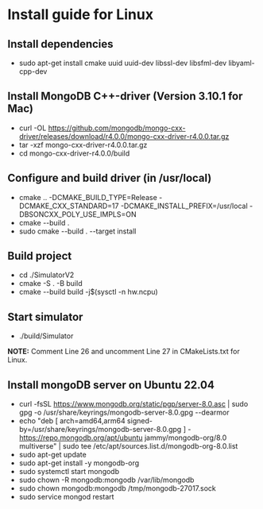 # Install guide for Linux

## Install dependencies
- sudo apt-get install cmake uuid uuid-dev libssl-dev libsfml-dev libyaml-cpp-dev

## Install MongoDB C++-driver (Version 3.10.1 for Mac)
- curl -OL https://github.com/mongodb/mongo-cxx-driver/releases/download/r4.0.0/mongo-cxx-driver-r4.0.0.tar.gz 
- tar -xzf mongo-cxx-driver-r4.0.0.tar.gz 
- cd mongo-cxx-driver-r4.0.0/build 

## Configure and build driver (in /usr/local)
- cmake .. -DCMAKE_BUILD_TYPE=Release -DCMAKE_CXX_STANDARD=17 -DCMAKE_INSTALL_PREFIX=/usr/local -DBSONCXX_POLY_USE_IMPLS=ON
- cmake --build .
- sudo cmake --build . --target install

## Build project
- cd ./SimulatorV2
- cmake -S . -B build
- cmake --build build -j$(sysctl -n hw.ncpu)

## Start simulator
- ./build/Simulator

**NOTE:** Comment Line 26 and uncomment Line 27 in CMakeLists.txt for Linux.

## Install mongoDB server on Ubuntu 22.04
- curl -fsSL https://www.mongodb.org/static/pgp/server-8.0.asc | sudo gpg -o /usr/share/keyrings/mongodb-server-8.0.gpg --dearmor
- echo "deb [ arch=amd64,arm64 signed-by=/usr/share/keyrings/mongodb-server-8.0.gpg ] - https://repo.mongodb.org/apt/ubuntu jammy/mongodb-org/8.0 multiverse" | sudo tee /etc/apt/sources.list.d/mongodb-org-8.0.list
- sudo apt-get update
- sudo apt-get install -y mongodb-org
- sudo systemctl start mongodb
- sudo chown -R mongodb:mongodb /var/lib/mongodb
- sudo chown mongodb:mongodb /tmp/mongodb-27017.sock
- sudo service mongod restart
